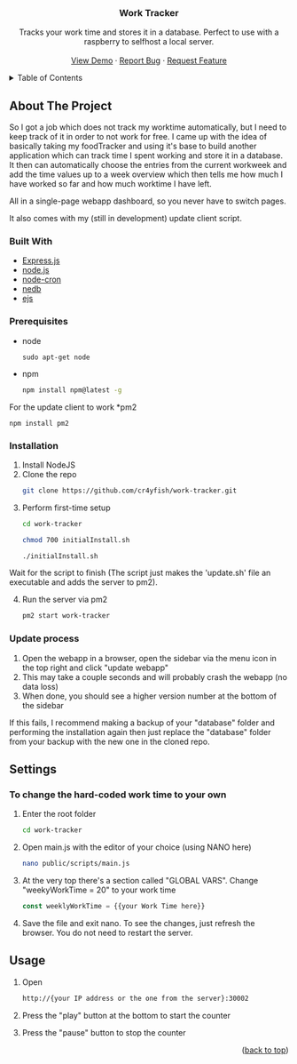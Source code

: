 <div id="top"></div>

<br />
<div align="center">

  <h3 align="center">Work Tracker</h3>

  <p align="center">
    Tracks your work time and stores it in a database. Perfect to use with a raspberry to selfhost a local server.
    <br />
    <br />
    <a href="https://github.com/cr4yfish/work-tracker">View Demo</a>
    ·
    <a href="https://github.com/cr4yfish/work-tracker/issues">Report Bug</a>
    ·
    <a href="https://github.com/cr4yfish/work-tracker/issues">Request Feature</a>
  </p>
</div>


<details>
  <summary>Table of Contents</summary>
  <ol>
    <li>
      <a href="#about-the-project">About The Project</a>
      <ul>
        <li><a href="#built-with">Built With</a></li>
      </ul>
    </li>
    <li>
      <ul>
        <li><a href="#prerequisites">Prerequisites</a></li>
        <li><a href="#installation">Installation</a></li>
        <li><a href="#settings">Settings</a></li>
        <li><a href="#usage">Usage</a></li>
      </ul>
    </li>
    <li><a href="#usage">Usage</a></li>
  </ol>
</details>


## About The Project


So I got a job which does not track my worktime automatically, but I need to keep track of it in order to not work for free.
I came up with the idea of basically taking my foodTracker and using it's base to build another application which
can track time I spent working and store it in a database. It then can automatically choose the entries from the current workweek and
add the time values up to a week overview which then tells me how much I have worked so far and how much worktime I have left.

All in a single-page webapp dashboard, so you never have to switch pages.

It also comes with my (still in development) update client script.


### Built With

* [Express.js](https://expressjs.com/)
* [node.js](https://nodejs.org/en/)
* [node-cron](https://www.npmjs.com/package/node-cron)
* [nedb](https://www.npmjs.com/package/@seald-io/nedb)
* [ejs](https://ejs.co/)



### Prerequisites

* node
    ```
    sudo apt-get node
    ```

* npm
  ```sh
  npm install npm@latest -g
  ```

For the update client to work
*pm2
 ```
 npm install pm2
 ```

### Installation

1. Install NodeJS
2. Clone the repo
    ```sh
    git clone https://github.com/cr4yfish/work-tracker.git
    ```
3. Perform first-time setup
    ```sh
    cd work-tracker
    ```
    ```sh
    chmod 700 initialInstall.sh
    ```
    ```sh
    ./initialInstall.sh
    ```
Wait for the script to finish (The script just makes the 'update.sh' file an executable and adds the server to pm2).

4. Run the server via pm2
    ```sh
    pm2 start work-tracker
    
    ```
    
### Update process
1. Open the webapp in a browser, open the sidebar via the menu icon in the top right and click "update webapp"
2. This may take a couple seconds and will probably crash the webapp (no data loss)
3. When done, you should see a higher version number at the bottom of the sidebar

If this fails, I recommend making a backup of your "database" folder and performing the installation again
then just replace the "database" folder from your backup with the new one in the cloned repo.


## Settings
### To change the hard-coded work time to your own
1. Enter the root folder
    ```sh
    cd work-tracker
    ```
2. Open main.js with the editor of your choice (using NANO here)
    ```sh
    nano public/scripts/main.js
    ```
3. At the very top there's a section called "GLOBAL VARS". Change "weekyWorkTime = 20" to your work time
    ```js
    const weeklyWorkTime = {{your Work Time here}}
    ```
4. Save the file and exit nano. To see the changes, just refresh the browser. You do not need to restart the server.



## Usage

1. Open   
    ```sh
    http://{your IP address or the one from the server}:30002
    ```

2. Press the "play" button at the bottom to start the counter
3. Press the "pause" button to stop the counter

<p align="right">(<a href="#top">back to top</a>)</p>